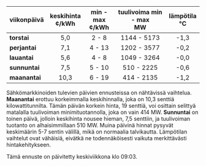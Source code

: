| viikonpäivä  | keskihinta<br>¢/kWh | min - max<br>¢/kWh | tuulivoima min - max<br>MW | lämpötila<br>°C |
|:-------------|:----------------:|:----------------:|:-------------:|:-------------:|
| **torstai**  |       5,0        |       2 - 8      |   1144 - 5173 |     -1,3      |
| **perjantai**|       7,1        |      4 - 13      |   1202 - 3577 |     -0,2      |
| **lauantai** |       5,6        |       4 - 8      |   1049 - 3264 |     -0,0      |
| **sunnuntai**|       7,5        |      5 - 10      |    510 - 2225 |     -0,6      |
| **maanantai**|      10,3        |      6 - 19      |    414 - 2135 |     -1,2      |

Sähkömarkkinoiden tulevien päivien ennusteissa on nähtävissä vaihtelua. **Maanantai** erottuu korkeimmalla keskihinnalla, joka on 10,3 senttiä kilowattitunnilta. Tämän päivän korkein hinta, 19 senttiä, voi osittain selittyä matalalla tuulivoiman minimituotannolla, joka on vain 414 MW. **Sunnuntai** on toinen päivä, jolloin keskihinta nousee hieman, 7,5 senttiin, ja tuulivoiman tuotanto on alhaisimmillaan 510 MW. Muina päivinä hinnat pysyvät keskimäärin 5-7 sentin välillä, mikä on normaalia talvikautta. Lämpötilan vaihtelut ovat vähäisiä, eivätkä ne todennäköisesti vaikuta merkittävästi hintakehitykseen.

Tämä ennuste on päivitetty keskiviikkona klo 09:03.